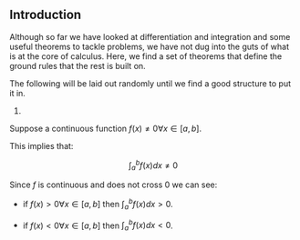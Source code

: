 ## Introduction

Although so far we have looked at differentiation and integration and some useful theorems to tackle problems, we have not dug into the guts of what is at the core of calculus. Here, we find a set of theorems that define the ground rules that the rest is built on.

The following will be laid out randomly until we find a good structure to put it in.

1.

Suppose a continuous function $f(x) \neq 0 \forall x \in [a,b]$.

This implies that:

$$\displaystyle\int_{a}^{b} f(x) dx \ne 0$$

Since $f$ is continuous and does not cross 0 we can see:

- if $f(x) \gt 0 \forall x \in [a,b]$ then $\displaystyle\int_{a}^{b} f(x) dx \gt 0$.

- if $f(x) \lt 0 \forall x \in [a,b]$ then $\displaystyle\int_{a}^{b} f(x) dx \lt 0$.
